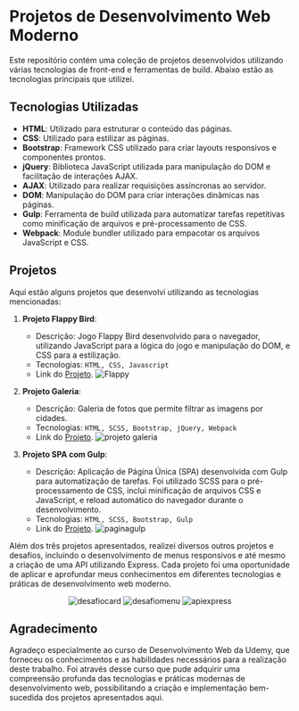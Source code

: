 # Projetos de Desenvolvimento Web Moderno

Este repositório contém uma coleção de projetos desenvolvidos utilizando várias tecnologias de front-end e ferramentas de build. Abaixo estão as tecnologias principais que utilizei.

## Tecnologias Utilizadas

- **HTML**: Utilizado para estruturar o conteúdo das páginas.
- **CSS**: Utilizado para estilizar as páginas.
- **Bootstrap**: Framework CSS utilizado para criar layouts responsivos e componentes prontos.
- **jQuery**: Biblioteca JavaScript utilizada para manipulação do DOM e facilitação de interações AJAX.
- **AJAX**: Utilizado para realizar requisições assíncronas ao servidor.
- **DOM**: Manipulação do DOM para criar interações dinâmicas nas páginas.
- **Gulp**: Ferramenta de build utilizada para automatizar tarefas repetitivas como minificação de arquivos e pré-processamento de CSS.
- **Webpack**: Module bundler utilizado para empacotar os arquivos JavaScript e CSS.

## Projetos

Aqui estão alguns projetos que desenvolvi utilizando as tecnologias mencionadas:

1. **Projeto Flappy Bird**:
   - Descrição: Jogo Flappy Bird desenvolvido para o navegador, utilizando JavaScript para a lógica do jogo e manipulação do DOM, e CSS para a estilização.
   - Tecnologias: `HTML, CSS, Javascript`
   - Link do [Projeto](https://github.com/rodrigovalim07/dev-web-completo/tree/main/dom).
![Flappy](https://github.com/user-attachments/assets/41800fd1-1ef4-4117-86dc-b6183bd173b5)

2. **Projeto Galeria**:
   - Descrição: Galeria de fotos que permite filtrar as imagens por cidades.
   - Tecnologias: `HTML, SCSS, Bootstrap, jQuery, Webpack`
   - Link do [Projeto](https://github.com/rodrigovalim07/dev-web-completo/tree/main/bootstrap/projeto-galeria).
![projeto galeria](https://github.com/user-attachments/assets/de38d506-972d-43da-abb5-f72529da037d)

3. **Projeto SPA com Gulp**:
   - Descrição: Aplicação de Página Única (SPA) desenvolvida com Gulp para automatização de tarefas. Foi utilizado SCSS para o pré-processamento de CSS, inclui minificação de arquivos CSS e JavaScript, e reload automático do navegador durante o desenvolvimento.
   - Tecnologias: `HTML, SCSS, Bootstrap, Gulp`
   - Link do [Projeto](https://github.com/rodrigovalim07/dev-web-completo/tree/main/gulp/spa).
![paginagulp](https://github.com/user-attachments/assets/44780437-5297-4fea-add8-84e19a3c433d)

Além dos três projetos apresentados, realizei diversos outros projetos e desafios, incluindo o desenvolvimento de menus responsivos e até mesmo a criação de uma API utilizando Express.
Cada projeto foi uma oportunidade de aplicar e aprofundar meus conhecimentos em diferentes tecnologias e práticas de desenvolvimento web moderno.

<div align="center">
    <img src="https://github.com/user-attachments/assets/41350888-82bf-42e4-8531-be71128200ab" alt="desafiocard">
    <img src="https://github.com/user-attachments/assets/e4b68c8b-e466-47b7-9d2a-c009c95e9125" alt="desafiomenu">
    <img src="https://github.com/user-attachments/assets/327cee95-8fb6-482c-a1cc-44425100ae04" alt="apiexpress">
</div>

## Agradecimento

Agradeço especialmente ao curso de Desenvolvimento Web da Udemy, que forneceu os conhecimentos e as habilidades necessários para a realização deste trabalho.
Foi através desse curso que pude adquirir uma compreensão profunda das tecnologias e práticas modernas de desenvolvimento web, possibilitando a criação e implementação bem-sucedida dos projetos apresentados aqui.
